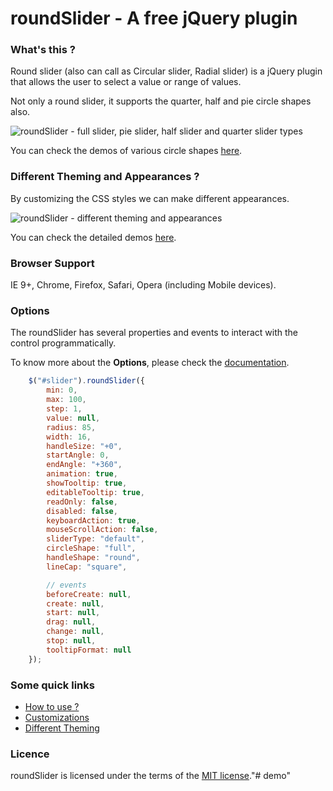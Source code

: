 # roundSlider - A free jQuery plugin

### What's this ?

Round slider (also can call as Circular slider, Radial slider) is a jQuery plugin that allows the user to select a value or range of values.

Not only a round slider, it supports the quarter, half and pie circle shapes also.

![roundSlider - full slider, pie slider, half slider and quarter slider types](/images/sliders.png)

You can check the demos of various circle shapes [here](http://roundsliderui.com/demos.html#various-circle-shapes "various circle shapes - demo").

### Different Theming and Appearances ?

By customizing the CSS styles we can make different appearances.

![roundSlider - different theming and appearances](/images/appearances.png)

You can check the detailed demos [here](http://roundsliderui.com/demos.html#different-theming-and-appearances "different theming and appearances").

### Browser Support

IE 9+, Chrome, Firefox, Safari, Opera (including Mobile devices).

### Options

The roundSlider has several properties and events to interact with the control programmatically. 

To know more about the **Options**, please check the [documentation](http://roundsliderui.com/document.html#options "Documentation about roundSlider Options").

```javascript
	$("#slider").roundSlider({
		min: 0,
		max: 100,
		step: 1,
		value: null,
		radius: 85,
		width: 16,
		handleSize: "+0",
		startAngle: 0,
		endAngle: "+360",
		animation: true,
		showTooltip: true,
		editableTooltip: true,
		readOnly: false,
		disabled: false,
		keyboardAction: true,
		mouseScrollAction: false,
		sliderType: "default",
		circleShape: "full",
		handleShape: "round",
		lineCap: "square",

		// events
		beforeCreate: null,
		create: null,
		start: null,
		drag: null,
		change: null,
		stop: null,
		tooltipFormat: null
	});
```

### Some quick links

- [How to use ?](http://roundsliderui.com/document.html#how-to-install "roundSlider - How to use ?")
- [Customizations](http://roundsliderui.com/demos.html#customizations "roundSlider - Customizations")
- [Different Theming](http://roundsliderui.com/demos.html#different-theming-and-appearances "roundSlider - Different theming and appearances")

### Licence

roundSlider is licensed under the terms of the [MIT license](http://roundsliderui.com/licence.html "roundSlider - MIT licence")."# demo" 
